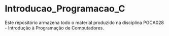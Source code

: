 Introducao_Programacao_C
========================

Este repositório armazena todo o material produzido na disciplina PGCA028 - Introdução à Programação de Computadores.
